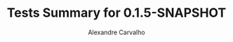 ---
title: Tests Summary for 0.1.5-SNAPSHOT
author: Alexandre Carvalho
menu_title: 0.1.5-SNAPSHOT
category: surefire_reports
layout: iframe
iframe_url: /docs/0.1.5-SNAPSHOT/site/surefire-report.html
order: 2
---